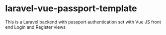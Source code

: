 # laravel-vue-passport-template
This is a Laravel backend with passport authentication set with Vue JS front end Login and Register views
